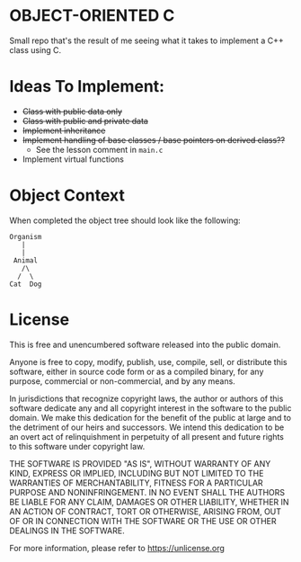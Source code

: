 OBJECT-ORIENTED C
=================
Small repo that's the result of me seeing what it takes to implement a C++
class using C.

# Ideas To Implement:
* ~~Class with public data only~~
* ~~Class with public and private data~~
* ~~Implement inheritance~~
* ~~Implement handling of base classes / base pointers on derived class??~~
  * See the lesson comment in `main.c`
* Implement virtual functions

# Object Context
When completed the object tree should look like the following:

```
Organism
   |
   |
 Animal
   /\
  /  \
Cat  Dog
```

# License
This is free and unencumbered software released into the public domain.

Anyone is free to copy, modify, publish, use, compile, sell, or
distribute this software, either in source code form or as a compiled
binary, for any purpose, commercial or non-commercial, and by any
means.

In jurisdictions that recognize copyright laws, the author or authors
of this software dedicate any and all copyright interest in the
software to the public domain. We make this dedication for the benefit
of the public at large and to the detriment of our heirs and
successors. We intend this dedication to be an overt act of
relinquishment in perpetuity of all present and future rights to this
software under copyright law.

THE SOFTWARE IS PROVIDED "AS IS", WITHOUT WARRANTY OF ANY KIND,
EXPRESS OR IMPLIED, INCLUDING BUT NOT LIMITED TO THE WARRANTIES OF
MERCHANTABILITY, FITNESS FOR A PARTICULAR PURPOSE AND NONINFRINGEMENT.
IN NO EVENT SHALL THE AUTHORS BE LIABLE FOR ANY CLAIM, DAMAGES OR
OTHER LIABILITY, WHETHER IN AN ACTION OF CONTRACT, TORT OR OTHERWISE,
ARISING FROM, OUT OF OR IN CONNECTION WITH THE SOFTWARE OR THE USE OR
OTHER DEALINGS IN THE SOFTWARE.

For more information, please refer to <https://unlicense.org>
